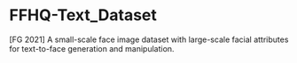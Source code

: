 # FFHQ-Text_Dataset
[FG 2021] A small-scale face image dataset with large-scale facial attributes for text-to-face generation and manipulation.
